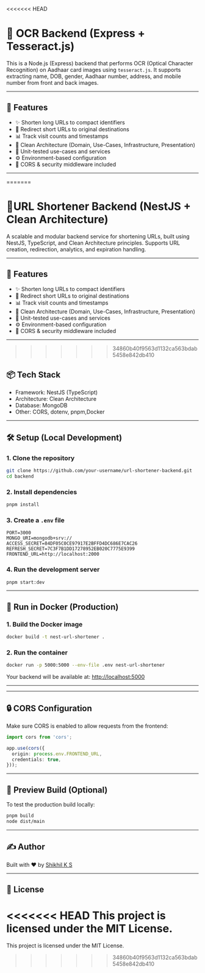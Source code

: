 <<<<<<< HEAD
# 🧠 OCR Backend (Express + Tesseract.js)

This is a Node.js (Express) backend that performs OCR (Optical Character Recognition) on Aadhaar card images using `tesseract.js`. It supports extracting name, DOB, gender, Aadhaar number, address, and mobile number from front and back images.

---

## 🚀 Features

- ✨ Shorten long URLs to compact identifiers
- 🔁 Redirect short URLs to original destinations
- 📊 Track visit counts and timestamps
- 🧼 Clean Architecture (Domain, Use-Cases, Infrastructure, Presentation)
- 🧪 Unit-tested use-cases and services
- ⚙️ Environment-based configuration
- 🔐 CORS & security middleware included

---

=======
# 🧠URL Shortener Backend (NestJS + Clean Architecture)
A scalable and modular backend service for shortening URLs, built using NestJS, TypeScript, and Clean Architecture principles. Supports URL creation, redirection, analytics, and expiration handling.

---

## 🚀 Features

- ✨ Shorten long URLs to compact identifiers
- 🔁 Redirect short URLs to original destinations
- 📊 Track visit counts and timestamps
- 🧼 Clean Architecture (Domain, Use-Cases, Infrastructure, Presentation)
- 🧪 Unit-tested use-cases and services
- ⚙️ Environment-based configuration
- 🔐 CORS & security middleware included

---

>>>>>>> 34860b40f9563d1132ca563bdab5458e842db410
## 📦 Tech Stack

- Framework: NestJS (TypeScript)
- Architecture: Clean Architecture
- Database: MongoDB
- Other:  CORS, dotenv, pnpm,Docker


---

## 🛠 Setup (Local Development)

### 1. Clone the repository

```bash
git clone https://github.com/your-username/url-shortener-backend.git
cd backend
```

### 2. Install dependencies

```bash
pnpm install
```

### 3. Create a `.env` file

```env
PORT=3000
MONGO_URI=mongodb+srv://
ACCESS_SECRET=84DF05C0CE97917E2BFFD4DC686E7CAC26
REFRESH_SECRET=7C3F7B1DD17278952EB020C7775E9399
FRONTEND_URL=http://localhost:2000
```

### 4. Run the development server

```bash
pnpm start:dev

```

---

## 🐳 Run in Docker (Production)

### 1. Build the Docker image

```bash
docker build -t nest-url-shortener .
```

### 2. Run the container

```bash
docker run -p 5000:5000 --env-file .env nest-url-shortener

```

Your backend will be available at: [http://localhost:5000](http://localhost:5000)

---

---

## 🔒 CORS Configuration

Make sure CORS is enabled to allow requests from the frontend:

```ts
import cors from 'cors';

app.use(cors({
  origin: process.env.FRONTEND_URL,
  credentials: true,
}));
```

---

## 🧪 Preview Build (Optional)

To test the production build locally:

```bash
pnpm build
node dist/main

```

---

## ✍️ Author

Built with ❤️ by [Shikhil K S](https://github.com/SHIKHIL8137)

---

## 📄 License

<<<<<<< HEAD
This project is licensed under the MIT License.
=======
This project is licensed under the MIT License.
>>>>>>> 34860b40f9563d1132ca563bdab5458e842db410
